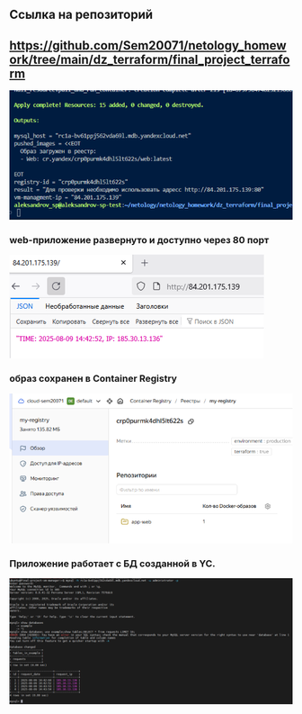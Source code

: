 ## Ссылка на репозиторий
## https://github.com/Sem20071/netology_homework/tree/main/dz_terraform/final_project_terraform


![Скриншот1](https://github.com/Sem20071/netology_homework/blob/main/dz_terraform/final_project_terraform/images/FPT1.png)

### web-приложение развернуто и доступно через 80 порт
![Скриншот2](https://github.com/Sem20071/netology_homework/blob/main/dz_terraform/final_project_terraform/images/FPT2.png)

### образ сохранен в Container Registry
![Скриншот3](https://github.com/Sem20071/netology_homework/blob/main/dz_terraform/final_project_terraform/images/FPT4.png)

### Приложение работает с БД созданной в YC.
![Скриншот4](https://github.com/Sem20071/netology_homework/blob/main/dz_terraform/final_project_terraform/images/FPT3.png)

